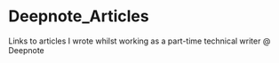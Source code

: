 # Deepnote_Articles
Links to articles I wrote whilst working as a part-time technical writer @ Deepnote
